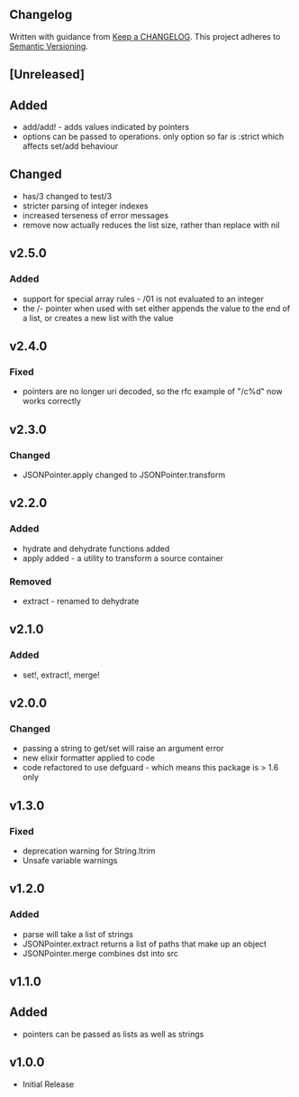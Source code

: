 ## Changelog
Written with guidance from [Keep a CHANGELOG](http://keepachangelog.com/).
This project adheres to [Semantic Versioning](http://semver.org/).

## [Unreleased]

## Added
- add/add! - adds values indicated by pointers
- options can be passed to operations. only option so far is :strict which affects set/add behaviour

## Changed
- has/3 changed to test/3
- stricter parsing of integer indexes
- increased terseness of error messages
- remove now actually reduces the list size, rather than replace with nil

## v2.5.0
### Added
- support for special array rules - /01 is not evaluated to an integer
- the /- pointer when used with set either appends the value to the end of a list, or 
creates a new list with the value


## v2.4.0
### Fixed
- pointers are no longer uri decoded, so the rfc example of "/c%d" now works correctly


## v2.3.0
### Changed
- JSONPointer.apply changed to JSONPointer.transform

## v2.2.0
### Added
- hydrate and dehydrate functions added
- apply added - a utility to transform a source container

### Removed
- extract - renamed to dehydrate


## v2.1.0
### Added
- set!, extract!, merge!


## v2.0.0
### Changed
- passing a string to get/set will raise an argument error
- new elixir formatter applied to code
- code refactored to use defguard - which means this package is > 1.6 only

## v1.3.0
### Fixed
- deprecation warning for String.ltrim
- Unsafe variable warnings

## v1.2.0
### Added
- parse will take a list of strings
- JSONPointer.extract returns a list of paths that make up an object 
- JSONPointer.merge combines dst into src

## v1.1.0
## Added
- pointers can be passed as lists as well as strings


## v1.0.0
* Initial Release
